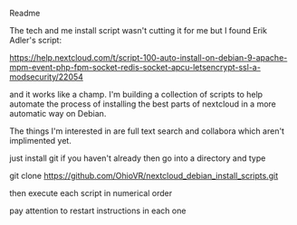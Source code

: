 Readme

The tech and me install script wasn't cutting it for me but I found Erik Adler's script:

https://help.nextcloud.com/t/script-100-auto-install-on-debian-9-apache-mpm-event-php-fpm-socket-redis-socket-apcu-letsencrypt-ssl-a-modsecurity/22054

and it works like a champ. I'm building a collection of scripts to help automate the process of installing the best parts of nextcloud in a more automatic way on Debian.

The things I'm interested in are full text search and collabora which aren't implimented yet.

just install git if you haven't already then go into a directory and type

git clone https://github.com/OhioVR/nextcloud_debian_install_scripts.git

then execute each script in numerical order

pay attention to restart instructions in each one
